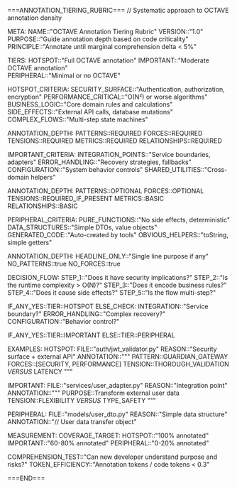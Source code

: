 ===ANNOTATION_TIERING_RUBRIC===
// Systematic approach to OCTAVE annotation density

META:
  NAME::"OCTAVE Annotation Tiering Rubric"
  VERSION::"1.0"
  PURPOSE::"Guide annotation depth based on code criticality"
  PRINCIPLE::"Annotate until marginal comprehension delta < 5%"

TIERS:
  HOTSPOT::"Full OCTAVE annotation"
  IMPORTANT::"Moderate OCTAVE annotation"  
  PERIPHERAL::"Minimal or no OCTAVE"

HOTSPOT_CRITERIA:
  SECURITY_SURFACE::"Authentication, authorization, encryption"
  PERFORMANCE_CRITICAL::"O(N²) or worse algorithms"
  BUSINESS_LOGIC::"Core domain rules and calculations"
  SIDE_EFFECTS::"External API calls, database mutations"
  COMPLEX_FLOWS::"Multi-step state machines"
  
  ANNOTATION_DEPTH:
    PATTERNS::REQUIRED
    FORCES::REQUIRED
    TENSIONS::REQUIRED
    METRICS::REQUIRED
    RELATIONSHIPS::REQUIRED

IMPORTANT_CRITERIA:
  INTEGRATION_POINTS::"Service boundaries, adapters"
  ERROR_HANDLING::"Recovery strategies, fallbacks"
  CONFIGURATION::"System behavior controls"
  SHARED_UTILITIES::"Cross-domain helpers"
  
  ANNOTATION_DEPTH:
    PATTERNS::OPTIONAL
    FORCES::OPTIONAL
    TENSIONS::REQUIRED_IF_PRESENT
    METRICS::BASIC
    RELATIONSHIPS::BASIC

PERIPHERAL_CRITERIA:
  PURE_FUNCTIONS::"No side effects, deterministic"
  DATA_STRUCTURES::"Simple DTOs, value objects"
  GENERATED_CODE::"Auto-created by tools"
  OBVIOUS_HELPERS::"toString, simple getters"
  
  ANNOTATION_DEPTH:
    HEADLINE_ONLY::"Single line purpose if any"
    NO_PATTERNS::true
    NO_FORCES::true

DECISION_FLOW:
  STEP_1::"Does it have security implications?"
  STEP_2::"Is the runtime complexity > O(N)?"
  STEP_3::"Does it encode business rules?"
  STEP_4::"Does it cause side effects?"
  STEP_5::"Is the flow multi-step?"
  
  IF_ANY_YES::TIER::HOTSPOT
  ELSE_CHECK:
    INTEGRATION::"Service boundary?" 
    ERROR_HANDLING::"Complex recovery?"
    CONFIGURATION::"Behavior control?"
    
  IF_ANY_YES::TIER::IMPORTANT
  ELSE::TIER::PERIPHERAL

EXAMPLES:
  HOTSPOT:
    FILE::"auth/jwt_validator.py"
    REASON::"Security surface + external API"
    ANNOTATION::"""
    PATTERN::GUARDIAN_GATEWAY
    FORCES::[SECURITY, PERFORMANCE]
    TENSION::THOROUGH_VALIDATION _VERSUS_ LATENCY
    """
    
  IMPORTANT:
    FILE::"services/user_adapter.py"
    REASON::"Integration point"
    ANNOTATION::"""
    PURPOSE::Transform external user data
    TENSION::FLEXIBILITY _VERSUS_ TYPE_SAFETY
    """
    
  PERIPHERAL:
    FILE::"models/user_dto.py"
    REASON::"Simple data structure"
    ANNOTATION::"// User data transfer object"

MEASUREMENT:
  COVERAGE_TARGET:
    HOTSPOT::"100% annotated"
    IMPORTANT::"60-80% annotated"
    PERIPHERAL::"0-20% annotated"
    
  COMPREHENSION_TEST::"Can new developer understand purpose and risks?"
  TOKEN_EFFICIENCY::"Annotation tokens / code tokens < 0.3"

===END===